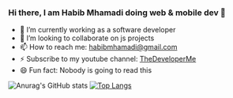 ### Hi there, I am Habib Mhamadi doing web & mobile dev 👋


- 🔭 I’m currently working as a software developer
- 👯 I’m looking to collaborate on js projects
- 📫 How to reach me: habibmhamadi@gmail.com
- ⚡ Subscribe to my youtube channel: [TheDeveloperMe](https://www.youtube.com/c/TheDeveloperMe)
- 😄 Fun fact: Nobody is going to read this

![Anurag's GitHub stats](https://github-readme-stats.vercel.app/api?username=habibmhamadi&theme=dracula&include_all_commits=true&count_private=true&hide_border=true)
[![Top Langs](https://github-readme-stats.vercel.app/api/top-langs/?username=habibmhamadi&layout=compact&theme=dracula)](https://github.com/anuraghazra/github-readme-stats)
